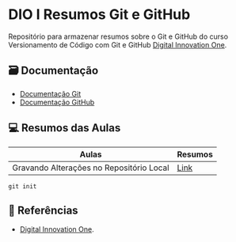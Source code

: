 
# DIO I Resumos Git e GitHub

Repositório para armazenar resumos sobre o Git e GitHub do curso Versionamento de Código com Git e GitHub [Digital Innovation One](https://www.dio.me/).

## 🗃 Documentação
- [Documentação Git](https://git-scm.com/doc)
- [Documentação GitHub](https://docs.github.com/pt)

## 💻 Resumos das Aulas
| Aulas | Resumos |
|-------|---------|
| Gravando Alterações no Repositório Local | [Link]() |

```
git init
```

## 🔎 Referências
- [Digital Innovation One](https://www.dio.me/).